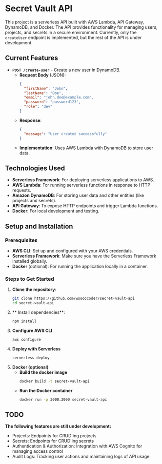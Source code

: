 # Secret Vault API

This project is a serverless API built with AWS Lambda, API Gateway, DynamoDB, and Docker. The API provides functionality for managing users, projects, and secrets in a secure environment. Currently, only the `createUser` endpoint is implemented, but the rest of the API is under development.

## Current Features

- **`POST /create-user`** - Create a new user in DynamoDB.
  - **Request Body** (JSON):
    ```json
    {
      "firstName": "John",
      "lastName": "Doe",
      "email": "john.doe@example.com",
      "password": "password123",
      "role": "dev"
    }
    ```
  - **Response**:
    ```json
    {
      "message": "User created successfully"
    }
    ```
  - **Implementation**: Uses AWS Lambda with DynamoDB to store user data.

## Technologies Used

- **Serverless Framework**: For deploying serverless applications to AWS.
- **AWS Lambda**: For running serverless functions in response to HTTP requests.
- **Amazon DynamoDB**: For storing user data and other entities (like projects and secrets).
- **API Gateway**: To expose HTTP endpoints and trigger Lambda functions.
- **Docker**: For local development and testing.

## Setup and Installation

### Prerequisites

- **AWS CLI**: Set up and configured with your AWS credentials.
- **Serverless Framework**: Make sure you have the Serverless Framework installed globally.
- **Docker** (optional): For running the application locally in a container.

### Steps to Get Started

1. **Clone the repository**:
   ```bash
   git clone https://github.com/woooocoder/secret-vault-api
   cd secret-vault-api

2. ** Install dependencies**:
    ```bash
    npm install

3. **Configure AWS CLI**
    ```bash
    aws configure

4. **Deploy with Serverless**
    ```bash
    serverless deploy

5. **Docker (optional)**
   -    **Build the docker image**
        ```bash
        docker build -t secret-vault-api

   -    **Run the Docker container**
        ```bash
        docker run -p 3000:3000 secret-vault-api

## TODO
**The following features are still under development:**
- Projects: Endpoints for CRUD'ing projects
- Secrets: Endpoints for CRUD'ing secrets
- Authentication & Authorization: Integration with AWS Cognito for managing access control
- Audit Logs: Tracking user actions and maintaining logs of API usage

